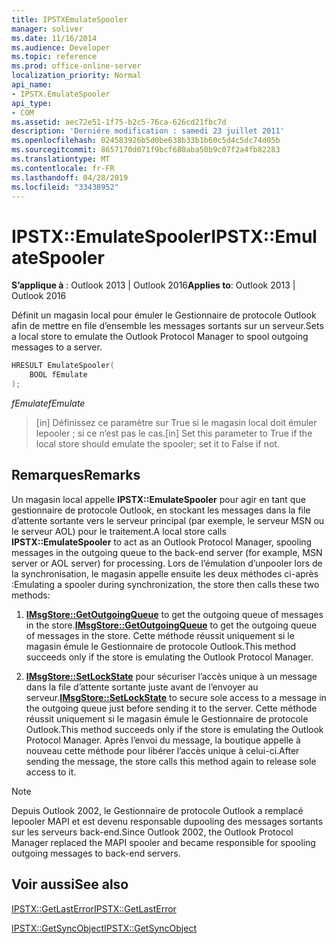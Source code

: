 ```yaml
---
title: IPSTXEmulateSpooler
manager: soliver
ms.date: 11/16/2014
ms.audience: Developer
ms.topic: reference
ms.prod: office-online-server
localization_priority: Normal
api_name:
- IPSTX.EmulateSpooler
api_type:
- COM
ms.assetid: aec72e51-1f75-b2c5-76ca-626cd21fbc7d
description: 'Derniére modification : samedi 23 juillet 2011'
ms.openlocfilehash: 024583926b5d0be638b33b1b60c5d4c5dc74d05b
ms.sourcegitcommit: 8657170d071f9bcf680aba50b9c07f2a4fb82283
ms.translationtype: MT
ms.contentlocale: fr-FR
ms.lasthandoff: 04/28/2019
ms.locfileid: "33438952"
---
```

# <a name="ipstxemulatespooler"></a><span data-ttu-id="14f47-103">IPSTX::EmulateSpooler</span><span class="sxs-lookup"><span data-stu-id="14f47-103">IPSTX::EmulateSpooler</span></span>

  
  
<span data-ttu-id="14f47-104">**S’applique à** : Outlook 2013 | Outlook 2016</span><span class="sxs-lookup"><span data-stu-id="14f47-104">**Applies to**: Outlook 2013 | Outlook 2016</span></span> 
  
<span data-ttu-id="14f47-105">Définit un magasin local pour émuler le Gestionnaire de protocole Outlook afin de mettre en file d’ensemble les messages sortants sur un serveur.</span><span class="sxs-lookup"><span data-stu-id="14f47-105">Sets a local store to emulate the Outlook Protocol Manager to spool outgoing messages to a server.</span></span>
  
```cpp
HRESULT EmulateSpooler( 
    BOOL fEmulate 
);
```

 <span data-ttu-id="14f47-106">_fEmulate_</span><span class="sxs-lookup"><span data-stu-id="14f47-106">_fEmulate_</span></span>
  
>  <span data-ttu-id="14f47-107">[in] Définissez ce paramètre sur True si le magasin local doit émuler lepooler ; si ce n’est pas le cas.</span><span class="sxs-lookup"><span data-stu-id="14f47-107">[in] Set this parameter to True if the local store should emulate the spooler; set it to False if not.</span></span> 
    
## <a name="remarks"></a><span data-ttu-id="14f47-108">Remarques</span><span class="sxs-lookup"><span data-stu-id="14f47-108">Remarks</span></span>

<span data-ttu-id="14f47-109">Un magasin local appelle **IPSTX::EmulateSpooler** pour agir en tant que gestionnaire de protocole Outlook, en stockant les messages dans la file d’attente sortante vers le serveur principal (par exemple, le serveur MSN ou le serveur AOL) pour le traitement.</span><span class="sxs-lookup"><span data-stu-id="14f47-109">A local store calls **IPSTX::EmulateSpooler** to act as an Outlook Protocol Manager, spooling messages in the outgoing queue to the back-end server (for example, MSN server or AOL server) for processing.</span></span> <span data-ttu-id="14f47-110">Lors de l’émulation d’unpooler lors de la synchronisation, le magasin appelle ensuite les deux méthodes ci-après :</span><span class="sxs-lookup"><span data-stu-id="14f47-110">Emulating a spooler during synchronization, the store then calls these two methods:</span></span> 
  
1. <span data-ttu-id="14f47-111">**[IMsgStore::GetOutgoingQueue](imsgstore-getoutgoingqueue.md)** to get the outgoing queue of messages in the store.</span><span class="sxs-lookup"><span data-stu-id="14f47-111">**[IMsgStore::GetOutgoingQueue](imsgstore-getoutgoingqueue.md)** to get the outgoing queue of messages in the store.</span></span> <span data-ttu-id="14f47-112">Cette méthode réussit uniquement si le magasin émule le Gestionnaire de protocole Outlook.</span><span class="sxs-lookup"><span data-stu-id="14f47-112">This method succeeds only if the store is emulating the Outlook Protocol Manager.</span></span> 
    
2. <span data-ttu-id="14f47-113">**[IMsgStore::SetLockState](imsgstore-setlockstate.md)** pour sécuriser l’accès unique à un message dans la file d’attente sortante juste avant de l’envoyer au serveur.</span><span class="sxs-lookup"><span data-stu-id="14f47-113">**[IMsgStore::SetLockState](imsgstore-setlockstate.md)** to secure sole access to a message in the outgoing queue just before sending it to the server.</span></span> <span data-ttu-id="14f47-114">Cette méthode réussit uniquement si le magasin émule le Gestionnaire de protocole Outlook.</span><span class="sxs-lookup"><span data-stu-id="14f47-114">This method succeeds only if the store is emulating the Outlook Protocol Manager.</span></span> <span data-ttu-id="14f47-115">Après l’envoi du message, la boutique appelle à nouveau cette méthode pour libérer l’accès unique à celui-ci.</span><span class="sxs-lookup"><span data-stu-id="14f47-115">After sending the message, the store calls this method again to release sole access to it.</span></span> 
    
> [!NOTE]
> <span data-ttu-id="14f47-116">Depuis Outlook 2002, le Gestionnaire de protocole Outlook a remplacé lepooler MAPI et est devenu responsable dupooling des messages sortants sur les serveurs back-end.</span><span class="sxs-lookup"><span data-stu-id="14f47-116">Since Outlook 2002, the Outlook Protocol Manager replaced the MAPI spooler and became responsible for spooling outgoing messages to back-end servers.</span></span> 
  
## <a name="see-also"></a><span data-ttu-id="14f47-117">Voir aussi</span><span class="sxs-lookup"><span data-stu-id="14f47-117">See also</span></span>



[<span data-ttu-id="14f47-118">IPSTX::GetLastError</span><span class="sxs-lookup"><span data-stu-id="14f47-118">IPSTX::GetLastError</span></span>](ipstx-getlasterror.md)
  
[<span data-ttu-id="14f47-119">IPSTX::GetSyncObject</span><span class="sxs-lookup"><span data-stu-id="14f47-119">IPSTX::GetSyncObject</span></span>](ipstx-getsyncobject.md)

